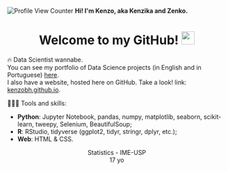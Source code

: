 
![Profile View Counter](https://komarev.com/ghpvc/?username=KenzoBH&color=brightgreen) **Hi! I'm Kenzo, aka Kenzika and Zenko.**

<h1 align="center">Welcome to my GitHub! <img src="https://raw.githubusercontent.com/iampavangandhi/iampavangandhi/master/gifs/Hi.gif" width="30px"></h1>

🔥 Data Scientist wannabe.   
You can see my portfolio of Data Science projects (in English and in Portuguese) [here](https://github.com/KenzoBH/Data-Science).   
I also have a website, hosted here on GitHub. Take a look! link: [kenzobh.github.io](https://kenzobh.github.io/).

👨🏻‍💻 Tools and skills:   
- **Python**: Jupyter Notebook, pandas, numpy, matplotlib, seaborn, scikit-learn, tweepy, Selenium, BeautifulSoup;
- **R**: RStudio, tidyverse (ggplot2, tidyr, stringr, dplyr, etc.);
- **Web**: HTML & CSS.

<p align="center">Statistics - IME-USP<br>17 yo</p>
